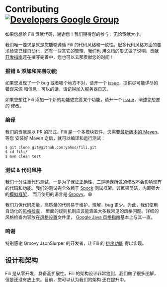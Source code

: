 Contributing [![Developers Google Group](https://img.shields.io/badge/google_group-developers-blue.svg?maxAge=2592000)](https://groups.google.com/forum/#!forum/fili-developers)
============

如果您想给 Fili 贡献代码，谢谢您！我们期待您的参与，无论贡献大小。

我们唯一要求是就是您能够遵循 Fili 的代码风格和一致性。很多代码风格方面的要求检查已经自动化，还有一些其它的管理，我们也
用文档的形式做了说明。[贡献开发指南](/translations/zh/docs/contributing)还在撰写完善中，您也可以去那贡献您的时间！

### 报错 & 添加和完善功能

如果您发现了一个 bug 或者哪个地方不对，请开一个 [issue](https://github.com/yahoo/fili/issues)，提供尽可能详尽的错误来源
和信息，可以的话，请记得加入服务器日志。

如果您想往 Fili 添加一个新的功能或完善某个功能，请开一个 [issue](https://github.com/yahoo/fili/issues)，阐述您想要的
修改。

### 编译

我们的贡献是以 PR 的形式。Fili 是一个多模块软件，您需要[最新版本的 Maven](https://maven.apache.org/download.cgi)。等您
安装好 Maven 之后，就可以编译和运行测试：

```bash
$ git clone git@github.com:yahoo/fili.git
$ cd fili/
$ mvn clean test
```

### 测试 & 代码风格

我们十分注重代码测试，一是为了保证正确性，二是确保所做的修改不会影响现有的代码和功能。我们的测试完全依赖于
[Spock](http://spockframework.org/) 测试框架。该框架简洁，内置强大的[模拟框架](http://spockframework.org/spock/docs/1.1-rc-2/interaction_based_testing.html)，
而且使用的语言是 [Groovy](http://www.groovy-lang.org/)。:smile:

我们力保代码质量，高质量的代码易于维护，理解，bug 更少。为此，我们使用自动化的[风格检查](http://checkstyle.sourceforge.net/)，
里面的规则机制应该能涵盖大多数常见的风格问题。详细的风格检查内容放在[风格设置](checkstyle-style.xml)文件里，
[Google Java 风格指南](https://google.github.io/styleguide/javaguide.html)基本上与其一直。

### 鸣谢

特别感谢 Groovy JsonSlurper 的开发者，让 Fili 的
[排序功能](https://github.com/yahoo/fili/blob/master/fili-core/src/test/java/com/yahoo/bard/webservice/util/JsonSlurper.java)
得以实现。


设计和架构
----------

Fili 是从零开发，具备高扩展性。Fili 的架构设计非常独到，我们做了很多图解，但是还没有放上来。目前，您可以认为我们的架构
还在提升中。
